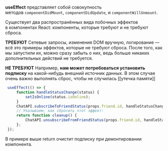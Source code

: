 **useEffect** представляет собой совокупность методов `componentDidMount`, `componentDidUpdate`, и `componentWillUnmount`.

Существует два распространённых вида побочных эффектов в компонентах React: компоненты, которые требуют и не требуют сброса.

**ТРЕБУЮТ** Сетевые запросы, изменения DOM вручную, логирование — всё это примеры эффектов, которые не требуют сброса. После того, как мы запустили их, можно сразу забыть о них, ведь больше никаких дополнительных действий не требуется.

**НЕ ТРЕБУЮТ** Например, **нам может потребоваться установить подписку** на какой-нибудь внешний источник данных. В этом случае очень важно выполнять сброс, чтобы не случилась [[утечка памяти]]

```js
 useEffect(() => {    
	 function handleStatusChange(status) {      
		 setIsOnline(status.isOnline);    
	 }    
	 ChatAPI.subscribeToFriendStatus(props.friend.id, handleStatusChange);    
	 // Указываем, как сбросить этот эффект:    
	 return function cleanup() {      
		 ChatAPI.unsubscribeFromFriendStatus(props.friend.id, handleStatusChange);    
	 };  
 });
```

В примере выше return очистит подписку при демонтировании компонента.